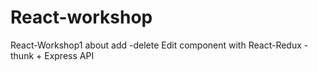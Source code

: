 ﻿# React-workshop

React-Workshop1 about add -delete Edit component with React-Redux - thunk + Express API
